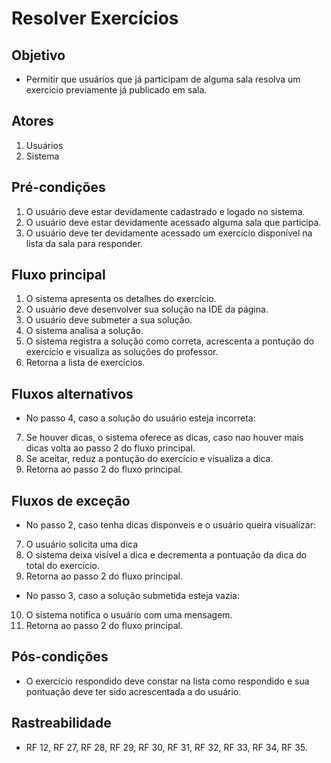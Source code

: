 # Resolver Exercícios

## Objetivo
* Permitir que usuários que já participam de alguma sala resolva um exercício previamente já publicado em sala.

## Atores
1. Usuários
2. Sistema

## Pré-condições
1. O usuário deve estar devidamente cadastrado e logado no sistema.
2. O usuário deve estar devidamente acessado alguma sala que participa.
3. O usuário deve ter devidamente acessado um exercício disponível na lista da sala para responder.

## Fluxo principal
1. O sistema apresenta os detalhes do exercício.
2. O usuário deve desenvolver sua solução na IDE da página.
3. O usuário deve submeter a sua solução.
4. O sistema analisa a solução.
5. O sistema registra a solução como correta, acrescenta a pontução do exercício e visualiza as soluções do professor.
6. Retorna a lista de exercícios.

## Fluxos alternativos
* No passo 4, caso a solução do usuário esteja incorreta:
7. Se houver dicas, o sistema oferece as dicas, caso nao houver mais dicas volta ao passo 2 do fluxo principal.
8. Se aceitar, reduz a pontução do exercício e visualiza a dica.
9. Retorna ao passo 2 do fluxo principal.

## Fluxos de exceção
* No passo 2, caso tenha dicas disponveis e o usuário queira visualizar:
7. O usuário solicita uma dica
8. O sistema deixa visível a dica e decrementa a pontuação da dica do total do exercício.
9. Retorna ao passo 2 do fluxo principal.

* No passo 3, caso a solução submetida esteja vazia:
10. O sistema notifica o usuário com uma mensagem.
11. Retorna ao passo 2 do fluxo principal.

## Pós-condições
* O exercício respondido deve constar na lista como respondido e sua pontuação deve ter sido acrescentada a do usuário.

## Rastreabilidade
* RF 12, RF 27, RF 28, RF 29, RF 30, RF 31, RF 32, RF 33, RF 34, RF 35.

